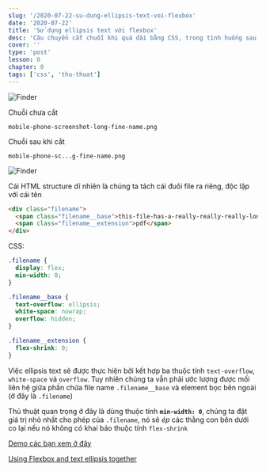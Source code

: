 ```yaml
---
slug: '/2020-07-22-su-dung-ellipsis-text-voi-flexbox'
date: '2020-07-22'
title: 'Sử dụng ellipsis text với flexbox'
desc: 'Câu chuyển cắt chuỗi khi quá dài bằng CSS, trong tình huống sau, cái tên file của bạn quá dài, nhưng bạn không muốn cắt ở cuối chuỗi, mà cắt ở giữa để vẫn thấy được file extension'
cover: ''
type: 'post'
lesson: 0
chapter: 0
tags: ['css', 'thu-thuat']
---
```



![Finder](https://leonardofaria.net/wp-content/uploads/2020/07/finder.jpg)

Chuỗi chưa cắt

```
mobile-phone-screenshot-long-fine-name.png
```

Chuỗi sau khi cắt

```
mobile-phone-sc...g-fine-name.png
```

![Finder](https://leonardofaria.net/wp-content/uploads/2020/07/filename.gif)

Cái HTML structure dĩ nhiên là chúng ta tách cái đuôi file ra riêng, độc lập với cái tên

```html
<div class="filename">
  <span class="filename__base">this-file-has-a-really-really-really-long-filename.</span>
  <span class="filename__extension">pdf</span>
</div>
```

CSS:

```css
.filename {
  display: flex;
  min-width: 0;
}

.filename__base {
  text-overflow: ellipsis;
  white-space: nowrap;
  overflow: hidden;
}

.filename__extension {
  flex-shrink: 0;
}
```

Việc ellipsis text sẽ được thực hiện bởi kết hợp ba thuộc tính `text-overflow`, `white-space` và `overflow`. Tuy nhiên chúng ta vẫn phải ước lượng được mối liên hệ giữa phần chứa file name `.filename__base` và element bọc bên ngoài (ở đây là `.filename`)

Thủ thuật quan trọng ở đây là dùng thuộc tính **`min-width: 0`**, chúng ta đặt giá trị nhỏ nhất cho phép của `.filename`, nó sẽ *ép* các thằng con bên dưới co lại nếu nó không có khai báo thuộc tính `flex-shrink`

[Demo các bạn xem ở đây](https://codepen.io/leonardofaria/pen/rNxZJad)

[Using Flexbox and text ellipsis together](https://leonardofaria.net/2020/07/18/using-flexbox-and-text-ellipsis-together/)
